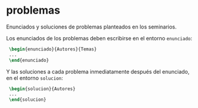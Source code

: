 problemas
=========

Enunciados y soluciones de problemas planteados en los seminarios.

Los enunciados de los problemas deben escribirse en el entorno `enunciado`:
```latex
 \begin{enunciado}{Autores}{Temas}
 ...  
 \end{enunciado}  
```

Y las soluciones a cada problema inmediatamente después del enunciado, en el entorno `solucion`:
```latex
 \begin{solucion}{Autores}
 ...  
 \end{solucion}  
```

